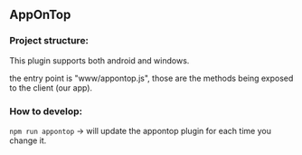 ## AppOnTop

### Project structure:

This plugin supports both android and windows.

the entry point is "www/appontop.js", those are the methods being exposed to the client (our app).

### How to develop:

```npm run appontop``` -> will update the appontop plugin for each time you change it.
